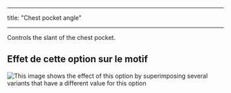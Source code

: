 - - -
title: "Chest pocket angle"
- - -

Controls the slant of the chest pocket.

## Effet de cette option sur le motif

![This image shows the effect of this option by superimposing several variants that have a different value for this option](carlita_chestpocketangle_sample.svg "Effect of this option on the pattern")
